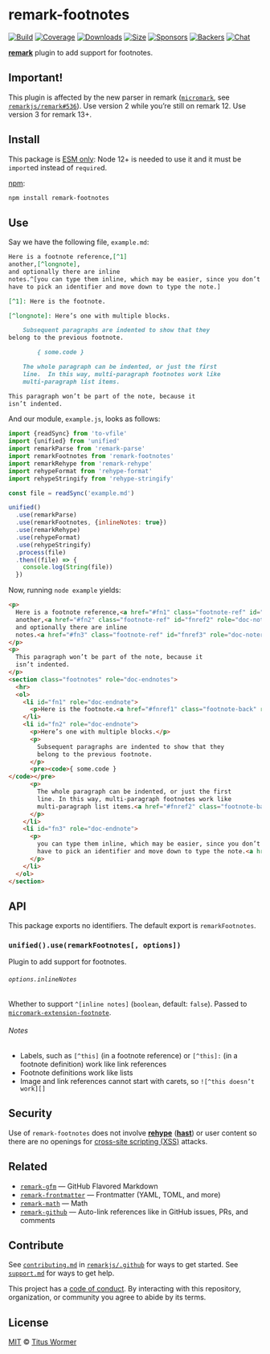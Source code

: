 # remark-footnotes

[![Build][build-badge]][build]
[![Coverage][coverage-badge]][coverage]
[![Downloads][downloads-badge]][downloads]
[![Size][size-badge]][size]
[![Sponsors][sponsors-badge]][collective]
[![Backers][backers-badge]][collective]
[![Chat][chat-badge]][chat]

[**remark**][remark] plugin to add support for footnotes.

## Important!

This plugin is affected by the new parser in remark
([`micromark`](https://github.com/micromark/micromark),
see [`remarkjs/remark#536`](https://github.com/remarkjs/remark/pull/536)).
Use version 2 while you’re still on remark 12.
Use version 3 for remark 13+.

## Install

This package is [ESM only](https://gist.github.com/sindresorhus/a39789f98801d908bbc7ff3ecc99d99c):
Node 12+ is needed to use it and it must be `import`ed instead of `require`d.

[npm][]:

```sh
npm install remark-footnotes
```

## Use

Say we have the following file, `example.md`:

```markdown
Here is a footnote reference,[^1]
another,[^longnote],
and optionally there are inline
notes.^[you can type them inline, which may be easier, since you don’t
have to pick an identifier and move down to type the note.]

[^1]: Here is the footnote.

[^longnote]: Here’s one with multiple blocks.

    Subsequent paragraphs are indented to show that they
belong to the previous footnote.

        { some.code }

    The whole paragraph can be indented, or just the first
    line.  In this way, multi-paragraph footnotes work like
    multi-paragraph list items.

This paragraph won’t be part of the note, because it
isn’t indented.
```

And our module, `example.js`, looks as follows:

```js
import {readSync} from 'to-vfile'
import {unified} from 'unified'
import remarkParse from 'remark-parse'
import remarkFootnotes from 'remark-footnotes'
import remarkRehype from 'remark-rehype'
import rehypeFormat from 'rehype-format'
import rehypeStringify from 'rehype-stringify'

const file = readSync('example.md')

unified()
  .use(remarkParse)
  .use(remarkFootnotes, {inlineNotes: true})
  .use(remarkRehype)
  .use(rehypeFormat)
  .use(rehypeStringify)
  .process(file)
  .then((file) => {
    console.log(String(file))
  })
```

Now, running `node example` yields:

```html
<p>
  Here is a footnote reference,<a href="#fn1" class="footnote-ref" id="fnref1" role="doc-noteref"><sup>1</sup></a>
  another,<a href="#fn2" class="footnote-ref" id="fnref2" role="doc-noteref"><sup>2</sup></a>,
  and optionally there are inline
  notes.<a href="#fn3" class="footnote-ref" id="fnref3" role="doc-noteref"><sup>3</sup></a>
</p>
<p>
  This paragraph won’t be part of the note, because it
  isn’t indented.
</p>
<section class="footnotes" role="doc-endnotes">
  <hr>
  <ol>
    <li id="fn1" role="doc-endnote">
      <p>Here is the footnote.<a href="#fnref1" class="footnote-back" role="doc-backlink">↩</a></p>
    </li>
    <li id="fn2" role="doc-endnote">
      <p>Here’s one with multiple blocks.</p>
      <p>
        Subsequent paragraphs are indented to show that they
        belong to the previous footnote.
      </p>
      <pre><code>{ some.code }
</code></pre>
      <p>
        The whole paragraph can be indented, or just the first
        line. In this way, multi-paragraph footnotes work like
        multi-paragraph list items.<a href="#fnref2" class="footnote-back" role="doc-backlink">↩</a>
      </p>
    </li>
    <li id="fn3" role="doc-endnote">
      <p>
        you can type them inline, which may be easier, since you don’t
        have to pick an identifier and move down to type the note.<a href="#fnref3" class="footnote-back" role="doc-backlink">↩</a>
      </p>
    </li>
  </ol>
</section>
```

## API

This package exports no identifiers.
The default export is `remarkFootnotes`.

### `unified().use(remarkFootnotes[, options])`

Plugin to add support for footnotes.

###### `options.inlineNotes`

Whether to support `^[inline notes]` (`boolean`, default: `false`).
Passed to [`micromark-extension-footnote`][mm-footnote].

###### Notes

*   Labels, such as `[^this]` (in a footnote reference) or `[^this]:` (in a
    footnote definition) work like link references
*   Footnote definitions work like lists
*   Image and link references cannot start with carets, so `![^this doesn’t
    work][]`

## Security

Use of `remark-footnotes` does not involve [**rehype**][rehype]
([**hast**][hast]) or user content so there are no openings for [cross-site
scripting (XSS)][xss] attacks.

## Related

*   [`remark-gfm`](https://github.com/remarkjs/remark-gfm)
    — GitHub Flavored Markdown
*   [`remark-frontmatter`](https://github.com/remarkjs/remark-frontmatter)
    — Frontmatter (YAML, TOML, and more)
*   [`remark-math`](https://github.com/remarkjs/remark-math)
    — Math
*   [`remark-github`](https://github.com/remarkjs/remark-github)
    — Auto-link references like in GitHub issues, PRs, and comments

## Contribute

See [`contributing.md`][contributing] in [`remarkjs/.github`][health] for ways
to get started.
See [`support.md`][support] for ways to get help.

This project has a [code of conduct][coc].
By interacting with this repository, organization, or community you agree to
abide by its terms.

## License

[MIT][license] © [Titus Wormer][author]

<!-- Definitions -->

[build-badge]: https://github.com/remarkjs/remark-footnotes/workflows/main/badge.svg

[build]: https://github.com/remarkjs/remark-footnotes/actions

[coverage-badge]: https://img.shields.io/codecov/c/github/remarkjs/remark-footnotes.svg

[coverage]: https://codecov.io/github/remarkjs/remark-footnotes

[downloads-badge]: https://img.shields.io/npm/dm/remark-footnotes.svg

[downloads]: https://www.npmjs.com/package/remark-footnotes

[size-badge]: https://img.shields.io/bundlephobia/minzip/remark-footnotes.svg

[size]: https://bundlephobia.com/result?p=remark-footnotes

[sponsors-badge]: https://opencollective.com/unified/sponsors/badge.svg

[backers-badge]: https://opencollective.com/unified/backers/badge.svg

[collective]: https://opencollective.com/unified

[chat-badge]: https://img.shields.io/badge/chat-discussions-success.svg

[chat]: https://github.com/remarkjs/remark/discussions

[npm]: https://docs.npmjs.com/cli/install

[health]: https://github.com/remarkjs/.github

[contributing]: https://github.com/remarkjs/.github/blob/HEAD/contributing.md

[support]: https://github.com/remarkjs/.github/blob/HEAD/support.md

[coc]: https://github.com/remarkjs/.github/blob/HEAD/code-of-conduct.md

[license]: license

[author]: https://wooorm.com

[remark]: https://github.com/remarkjs/remark

[xss]: https://en.wikipedia.org/wiki/Cross-site_scripting

[rehype]: https://github.com/rehypejs/rehype

[hast]: https://github.com/syntax-tree/hast

[mm-footnote]: https://github.com/micromark/micromark-extension-footnote#optionsinlinenotes
